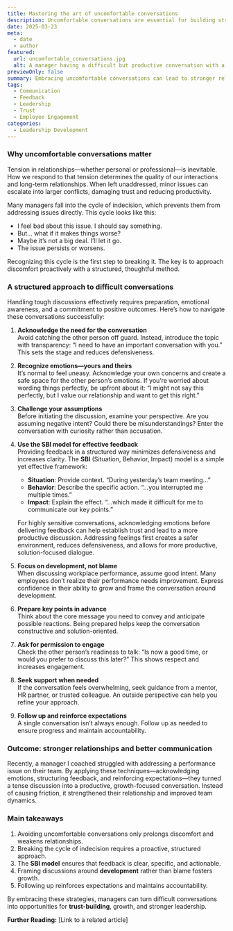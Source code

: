 ```yaml
---
title: Mastering the art of uncomfortable conversations
description: Uncomfortable conversations are essential for building stronger relationships and leadership skills. Learn how to handle them with confidence.
date: 2025-03-23
meta:
  - date
  - author
featured:
  url: uncomfortable_conversations.jpg
  alt: A manager having a difficult but productive conversation with a team member
previewOnly: false
summary: Embracing uncomfortable conversations can lead to stronger relationships and better leadership. Learn how to approach them with a structured method.
tags:
  - Communication
  - Feedback
  - Leadership
  - Trust
  - Employee Engagement
categories:
  - Leadership Development
---
```


### Why uncomfortable conversations matter

Tension in relationships—whether personal or professional—is inevitable. How we respond to that tension determines the quality of our interactions and long-term relationships. When left unaddressed, minor issues can escalate into larger conflicts, damaging trust and reducing productivity.

Many managers fall into the cycle of indecision, which prevents them from addressing issues directly. This cycle looks like this:

- I feel bad about this issue. I should say something.
- But... what if it makes things worse?
- Maybe it’s not a big deal. I’ll let it go.
- The issue persists or worsens.

Recognizing this cycle is the first step to breaking it. The key is to approach discomfort proactively with a structured, thoughtful method.

### A structured approach to difficult conversations

Handling tough discussions effectively requires preparation, emotional awareness, and a commitment to positive outcomes. Here’s how to navigate these conversations successfully:

1. **Acknowledge the need for the conversation**  
   Avoid catching the other person off guard. Instead, introduce the topic with transparency: “I need to have an important conversation with you.” This sets the stage and reduces defensiveness.

2. **Recognize emotions—yours and theirs**  
   It’s normal to feel uneasy. Acknowledge your own concerns and create a safe space for the other person’s emotions. If you’re worried about wording things perfectly, be upfront about it: “I might not say this perfectly, but I value our relationship and want to get this right.”

3. **Challenge your assumptions**  
   Before initiating the discussion, examine your perspective. Are you assuming negative intent? Could there be misunderstandings? Enter the conversation with curiosity rather than accusation.

4. **Use the SBI model for effective feedback**  
   Providing feedback in a structured way minimizes defensiveness and increases clarity. The **SBI** (Situation, Behavior, Impact) model is a simple yet effective framework:
   
   - **Situation**: Provide context. “During yesterday’s team meeting…”
   - **Behavior**: Describe the specific action. “…you interrupted me multiple times.”
   - **Impact**: Explain the effect. “…which made it difficult for me to communicate our key points.”

   For highly sensitive conversations, acknowledging emotions before delivering feedback can help establish trust and lead to a more productive discussion. Addressing feelings first creates a safer environment, reduces defensiveness, and allows for more productive, solution-focused dialogue.

5. **Focus on development, not blame**  
   When discussing workplace performance, assume good intent. Many employees don’t realize their performance needs improvement. Express confidence in their ability to grow and frame the conversation around development.

6. **Prepare key points in advance**  
   Think about the core message you need to convey and anticipate possible reactions. Being prepared helps keep the conversation constructive and solution-oriented.

7. **Ask for permission to engage**  
   Check the other person’s readiness to talk: “Is now a good time, or would you prefer to discuss this later?” This shows respect and increases engagement.

8. **Seek support when needed**  
   If the conversation feels overwhelming, seek guidance from a mentor, HR partner, or trusted colleague. An outside perspective can help you refine your approach.

9. **Follow up and reinforce expectations**  
   A single conversation isn’t always enough. Follow up as needed to ensure progress and maintain accountability.

### Outcome: stronger relationships and better communication

Recently, a manager I coached struggled with addressing a performance issue on their team. By applying these techniques—acknowledging emotions, structuring feedback, and reinforcing expectations—they turned a tense discussion into a productive, growth-focused conversation. Instead of causing friction, it strengthened their relationship and improved team dynamics.

### Main takeaways

1. Avoiding uncomfortable conversations only prolongs discomfort and weakens relationships.
2. Breaking the cycle of indecision requires a proactive, structured approach.
3. The **SBI model** ensures that feedback is clear, specific, and actionable.
4. Framing discussions around **development** rather than blame fosters growth.
5. Following up reinforces expectations and maintains accountability.

By embracing these strategies, managers can turn difficult conversations into opportunities for **trust-building**, growth, and stronger leadership.

**Further Reading:** [Link to a related article]
